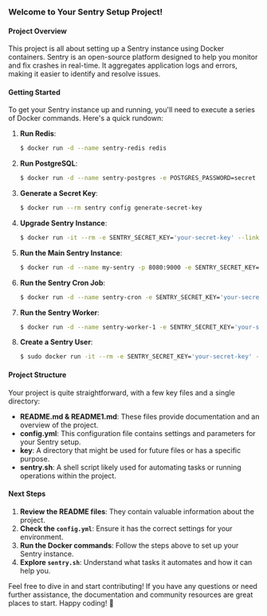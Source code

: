 ### Welcome to Your Sentry Setup Project!

#### Project Overview
This project is all about setting up a Sentry instance using Docker containers. Sentry is an open-source platform designed to help you monitor and fix crashes in real-time. It aggregates application logs and errors, making it easier to identify and resolve issues.

#### Getting Started
To get your Sentry instance up and running, you'll need to execute a series of Docker commands. Here's a quick rundown:

1. **Run Redis**: 
   ```sh
   $ docker run -d --name sentry-redis redis
   ```

2. **Run PostgreSQL**: 
   ```sh
   $ docker run -d --name sentry-postgres -e POSTGRES_PASSWORD=secret -e POSTGRES_USER=sentry postgres
   ```

3. **Generate a Secret Key**: 
   ```sh
   $ docker run --rm sentry config generate-secret-key
   ```

4. **Upgrade Sentry Instance**: 
   ```sh
   $ docker run -it --rm -e SENTRY_SECRET_KEY='your-secret-key' --link sentry-postgres:postgres --link sentry-redis:redis sentry upgrade
   ```

5. **Run the Main Sentry Instance**: 
   ```sh
   $ docker run -d --name my-sentry -p 8080:9000 -e SENTRY_SECRET_KEY='your-secret-key' --link sentry-redis:redis --link sentry-postgres:postgres sentry
   ```

6. **Run the Sentry Cron Job**: 
   ```sh
   $ docker run -d --name sentry-cron -e SENTRY_SECRET_KEY='your-secret-key' --link sentry-postgres:postgres --link sentry-redis:redis sentry run cron
   ```

7. **Run the Sentry Worker**: 
   ```sh
   $ docker run -d --name sentry-worker-1 -e SENTRY_SECRET_KEY='your-secret-key' --link sentry-postgres:postgres --link sentry-redis:redis sentry run worker
   ```

8. **Create a Sentry User**: 
   ```sh
   $ sudo docker run -it --rm -e SENTRY_SECRET_KEY='your-secret-key' --link sentry-redis:redis --link sentry-postgres:postgres sentry createuser
   ```

#### Project Structure
Your project is quite straightforward, with a few key files and a single directory:

- **README.md & README1.md**: These files provide documentation and an overview of the project.
- **config.yml**: This configuration file contains settings and parameters for your Sentry setup.
- **key**: A directory that might be used for future files or has a specific purpose.
- **sentry.sh**: A shell script likely used for automating tasks or running operations within the project.

#### Next Steps
1. **Review the README files**: They contain valuable information about the project.
2. **Check the `config.yml`**: Ensure it has the correct settings for your environment.
3. **Run the Docker commands**: Follow the steps above to set up your Sentry instance.
4. **Explore `sentry.sh`**: Understand what tasks it automates and how it can help you.

Feel free to dive in and start contributing! If you have any questions or need further assistance, the documentation and community resources are great places to start. Happy coding! 🚀